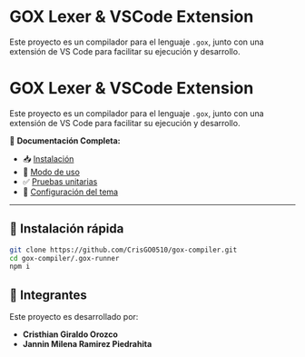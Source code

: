 
# GOX Lexer & VSCode Extension

Este proyecto es un compilador para el lenguaje `.gox`, junto con una extensión de VS Code para facilitar su ejecución y desarrollo.

# GOX Lexer & VSCode Extension

Este proyecto es un compilador para el lenguaje `.gox`, junto con una extensión de VS Code para facilitar su ejecución y desarrollo.

📖 **Documentación Completa:**
- 📥 [Instalación](docs/installation.md)
- 🚀 [Modo de uso](docs/usage.md)
- ✅ [Pruebas unitarias](docs/testing.md)
- 🎨 [Configuración del tema](docs/themes.md)

---

## 🔧 Instalación rápida

```sh
git clone https://github.com/CrisGO0510/gox-compiler.git
cd gox-compiler/.gox-runner
npm i
```

## 👥 Integrantes

Este proyecto es desarrollado por:

- **Cristhian Giraldo Orozco**
- **Jannin Milena Ramirez Piedrahita**
